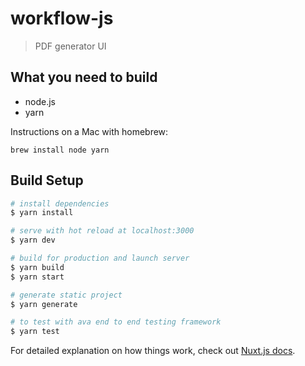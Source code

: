 # workflow-js

> PDF generator UI

## What you need to build

* node.js
* yarn

Instructions on a Mac with homebrew:
```
brew install node yarn
```

## Build Setup

``` bash
# install dependencies
$ yarn install

# serve with hot reload at localhost:3000
$ yarn dev

# build for production and launch server
$ yarn build
$ yarn start

# generate static project
$ yarn generate

# to test with ava end to end testing framework
$ yarn test
```

For detailed explanation on how things work, check out [Nuxt.js docs](https://nuxtjs.org).
